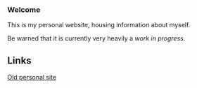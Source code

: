 ### Welcome

This is my personal website, housing information about myself.

Be warned that it is currently very heavily a *work in progress*.

Links
---
[Old personal site](https://www.cefns.nau.edu/~mw834/)
